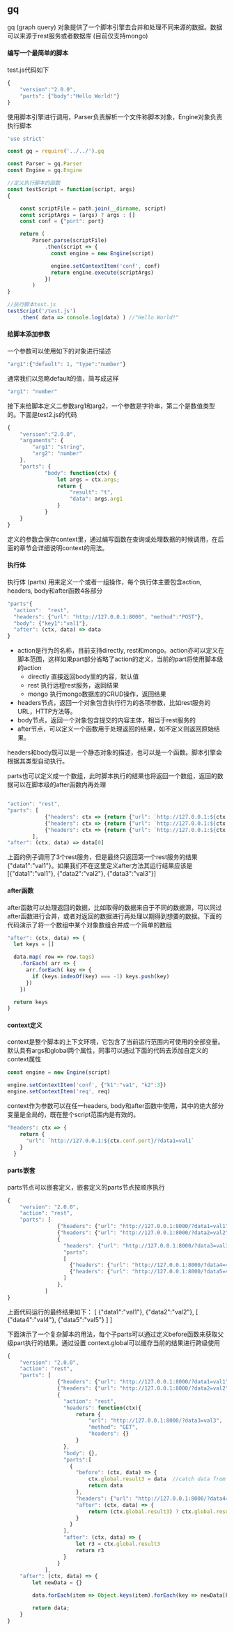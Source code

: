 ## gq
gq (graph query) 对象提供了一个脚本引擎去合并和处理不同来源的数据。数据可以来源于rest服务或者数据库 (目前仅支持mongo)


#### 编写一个最简单的脚本
test.js代码如下
``` javascript
{
    "version":"2.0.0",
    "parts": {"body":"Hello World!"}
}
```

使用脚本引擎进行调用，Parser负责解析一个文件称脚本对象，Engine对象负责执行脚本
``` javascript
'use strict'

const gq = require('../../').gq

const Parser = gq.Parser
const Engine = gq.Engine

//定义执行脚本的函数
const testScript = function(script, args)
{

    const scriptFile = path.join(__dirname, script)
    const scriptArgs = (args) ? args : []
    const conf = {"port": port}

    return (
        Parser.parse(scriptFile)
            .then(script => {
              const engine = new Engine(script)

              engine.setContextItem('conf', conf)
              return engine.execute(scriptArgs)
            })
        )
}

//执行脚本test.js
testScript('/test.js')
    .then( data => console.log(data) ) //"Hello World!"
```

#### 给脚本添加参数
一个参数可以使用如下的对象进行描述

``` javascript
"arg1":{"default": 1, "type":"number"}
```

通常我们以忽略default的值，简写成这样

``` javascript
"arg1": "number"
```

接下来给脚本定义二参数arg1和arg2，一个参数是字符串，第二个是数值类型的。下面是test2.js的代码
``` javascript
{
    "version":"2.0.0",
    "arguments": {
        "arg1": "string",
        "arg2": "number"
    },
    "parts": {
            "body": function(ctx) {
                let args = ctx.args;
                return {
                    "result": "t",
                    "data": args.arg1
                }
            }
    }
}
```
定义的参数会保存context里，通过编写函数在查询或处理数据的时候调用，在后面的章节会详细说明context的用法。

#### 执行体
执行体 (parts) 用来定义一个或者一组操作，每个执行体主要包含action, headers, body和after函数4各部分
``` javascript
"parts"{
  "action":  "rest",
  "headers": {"url": "http://127.0.0.1:8000", "method":"POST"},
  "body": {"key1":"val1"},
  "after": (ctx, data) => data
}
```
- action是行为的名称，目前支持directly, rest和mongo。action亦可以定义在脚本范围，这样如果part部分省略了action的定义，当前的part将使用脚本级的action
  - directly 直接返回body里的内容，默认值
  - rest 执行远程rest服务，返回结果
  - mongo 执行mongo数据库的CRUD操作，返回结果
- headers节点，返回一个对象包含执行行为的各项参数，比如rest服务的URL，HTTP方法等。
- body节点，返回一个对象包含提交的内容主体，相当于rest服务的
- after节点，可以定义一个函数用于处理返回的结果，如不定义则返回原始结果。

headers和body既可以是一个静态对象的描述，也可以是一个函数。脚本引擎会根据其类型自动执行。

parts也可以定义成一个数组，此时脚本执行的结果也将返回一个数组，返回的数据可以在脚本级的after函数内再处理

``` javascript

"action": "rest",
"parts": [
            {"headers": ctx => {return {"url": `http://127.0.0.1:${ctx.conf.port}/?data1=val1`}}},
            {"headers": ctx => {return {"url": `http://127.0.0.1:${ctx.conf.port}/?data2=val2`}}},
            {"headers": ctx => {return {"url": `http://127.0.0.1:${ctx.conf.port}/?data3=val3`}}}
        ],
"after": (ctx, data) => data[0]
```
上面的例子调用了3个rest服务，但是最终只返回第一个rest服务的结果{"data1":"val1"}。如果我们不在这里定义after方法其运行结果应该是 [{"data1":"val1"}, {"data2":"val2"}, {"data3":"val3"}]

#### after函数
after函数可以处理返回的数据，比如取得的数据来自于不同的数据源，可以同过after函数进行合并，或者对返回的数据进行再处理以期得到想要的数据。下面的代码演示了将一个数组中某个对象数组合并成一个简单的数组

``` javascript
"after": (ctx, data) => {
  let keys = []

  data.map( row => row.tags)
    .forEach( arr => {
      arr.forEach( key => {
        if (keys.indexOf(key) === -1) keys.push(key)
      })
    })

  return keys
}
```

#### context定义
context是整个脚本的上下文环境，它包含了当前运行范围内可使用的全部变量。默认具有args和global两个属性，同事可以通过下面的代码去添加自定义的context属性

``` javascript
const engine = new Engine(script)

engine.setContextItem('conf', {"k1":"va1", "k2":3})
engine.setContextItem('req', req)
```
context作为参数可以在任一headers, body和after函数中使用，其中的绝大部分变量是全局的，既在整个script范围内是有效的。

``` javascript
"headers": ctx => {
    return {
      "url": `http://127.0.0.1:${ctx.conf.port}/?data1=val1`
    }
  }
```

#### parts嵌套

parts节点可以嵌套定义，嵌套定义的parts节点按顺序执行

``` javascript
{
    "version": "2.0.0",
    "action": "rest",
    "parts": [
                {"headers": {"url": "http://127.0.0.1:8000/?data1=val1"}},
                {"headers": {"url": "http://127.0.0.1:8000/?data2=val2"}},
                {
                  "headers": {"url": "http://127.0.0.1:8000/?data3=val3"}
                  "parts":
                  [
                    {"headers": {"url": "http://127.0.0.1:8000/?data4=val4"}},
                    {"headers": {"url": "http://127.0.0.1:8000/?data5=val5"}}
                  ]
                },
            ]
}
```
上面代码运行的最终结果如下：
[
  {"data1":"val1"},
  {"data2":"val2"},
  [
    {"data4":"val4"}, {"data5":"val5"}
  ]
]

下面演示了一个复杂脚本的用法，每个子parts可以通过定义before函数来获取父级part执行的结果。通过设置 context.global可以缓存当前的结果进行跨级使用

``` javascript
{
    "version": "2.0.0",
    "action": "rest",
    "parts": [
                {"headers": {"url": "http://127.0.0.1:8000/?data1=val1"}},
                {"headers": {"url": "http://127.0.0.1:8000/?data2=val2"}},
                {
                  "action": "rest",
                  "headers": function(ctx){
                      return {
                          "url": "http://127.0.0.1:8000/?data3=val3",
                          "method": "GET",
                          "headers": {}
                      }
                  },
                  "body": {},
                  "parts":[
                    {
                      "before": (ctx, data) => {
                          ctx.global.result3 = data  //catch data from previous step
                          return data
                      },
                      "headers": {"url": "http://127.0.0.1:8000/?data4=val4"},
                      "after": (ctx, data) => {
                          return (ctx.global.result3) ? ctx.global.result3 : data
                      }
                    }
                  ],
                  "after": (ctx, data) => {
                      let r3 = ctx.global.result3
                      return r3
                  }
                }
            ],
    "after": (ctx, data) => {
        let newData = {}

        data.forEach(item => Object.keys(item).forEach(key => newData[key] = item[key]))

        return data;
    }
}
```
